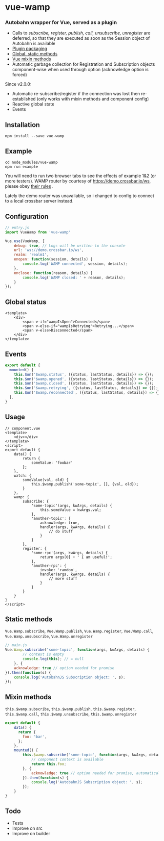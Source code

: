 # vue-wamp
### Autobahn wrapper for Vue, served as a plugin 

* Calls to _subscribe, register, publish, call, unsubscribe, unregister_ are deferred, so that they are executed as soon as the Session object of Autobahn is available
* [Plugin packaging](#configuration)
* [Global, static methods](#static-methods)
* [Vue mixin methods](#mixin-methods)
* Automatic garbage collection for Registration and Subscription objects component-wise when used through option (acknowledge option is forced)

Since v2.0.0:
* Automatic re-subscribe/register if the connection was lost then re-established (only works with mixin methods and component config)
* Reactive global state
* Events

## Installation

```
npm install --save vue-wamp
```

## Example

```
cd node_modules/vue-wamp
npm run example
```

You will need to run two browser tabs to see the effects of example 1&2 (or more testers).
WAMP router by courtesy of https://demo.crossbar.io/ws, please obey [their rules](http://crossbar.io/docs/Demo-Instance/) .

Lately the demo router was unavailable, so i changed to config to connect to a local crossbar server instead.

## Configuration

```js
// entry.js
import VueWamp from 'vue-wamp'

Vue.use(VueWamp, {
    debug: true, // Logs will be written to the console
    url: 'ws://demo.crossbar.io/ws',
    realm: 'realm1',
    onopen: function(session, details) {
        console.log('WAMP connected', session, details);
    },
    onclose: function(reason, details) {
        console.log('WAMP closed: ' + reason, details);
    }
});
```

## Global status

```vue
<template>
    <div>
        <span v-if="wampIsOpen">Connected</span>
        <span v-else-if="wampIsRetrying">Retrying...</span>
        <span v-else>Disconnected</span>    
    </div>
</template>
```

## Events

```js
export default {
  mounted() {
    this.$on('$wamp.status', ({status, lastStatus, details}) => {});
    this.$on('$wamp.opened', ({status, lastStatus, details}) => {});
    this.$on('$wamp.closed', ({status, lastStatus, details}) => {});
    this.$on('$wamp.retrying', ({status, lastStatus, details}) => {});
    this.$on('$wamp.reconnected', ({status, lastStatus, details}) => {});
  },
}
```

## Usage

```vue
// component.vue
<template>
    <div></div>
</template>
<script>
export default {
    data() {
        return {
            someValue: 'foobar'
        };
    },
    watch: {
        someValue(val, old) {
            this.$wamp.publish('some-topic', [], {val, old});
        }
    },
    wamp: {
        subscribe: {
            'some-topic'(args, kwArgs, details) {
                this.someValue = kwArgs.val;
            },
            'another-topic': {
                acknowledge: true,
                handler(args, kwArgs, details) {
                    // do stuff
                }
            }
        },
        register: {
            'some-rpc'(args, kwArgs, details) {
                return args[0] + ' I am useful!';
            },
            'another-rpc': {
                invoke: 'random',
                handler(args, kwArgs, details) {
                    // more stuff
                }
            }
        }
    }
}
</script>
```

## Static methods

```Vue.Wamp.subscribe```, ```Vue.Wamp.publish```, ```Vue.Wamp.register```, ```Vue.Wamp.call```, ```Vue.Wamp.unsubscribe```, ```Vue.Wamp.unregister```

```js
// main.js
Vue.Wamp.subscribe('some-topic', function(args, kwArgs, details) {
        // context is empty
        console.log(this); // = null
    }, {
    acknowledge: true // option needed for promise
}).then(function(s) {
    console.log('AutobahnJS Subscription object: ', s); 
});
```

## Mixin methods

```this.$wamp.subscribe```, ```this.$wamp.publish```, ```this.$wamp.register```, ```this.$wamp.call```, ```this.$wamp.unsubscribe```, ```this.$wamp.unregister```

```js
export default {
    data() {
      return {
        foo: 'bar',
      };
    },
    mounted() {
        this.$wamp.subscribe('some-topic', function(args, kwArgs, details) {
            // component context is available
            return this.foo;
        }, {
            acknowledge: true // option needed for promise, automatically added
        }).then(function(s) {
            console.log('AutobahnJS Subscription object: ', s); 
        });
    }
}
```

## Todo

* Tests
* Improve on src
* Improve on builder
